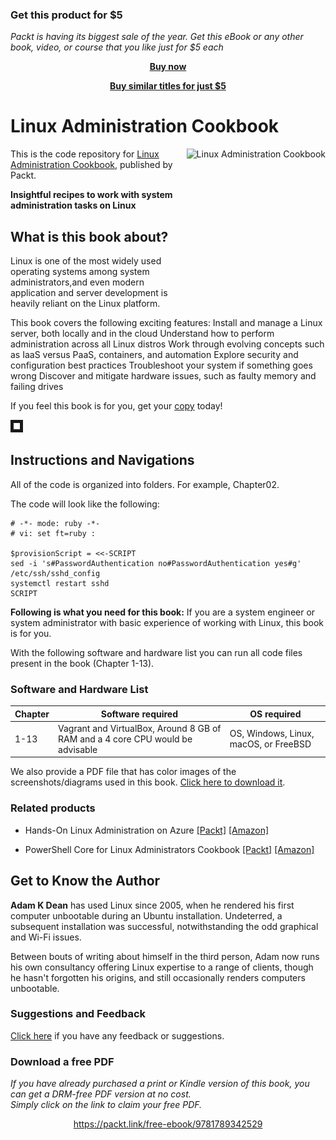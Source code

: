 
### Get this product for $5

<i>Packt is having its biggest sale of the year. Get this eBook or any other book, video, or course that you like just for $5 each</i>


<b><p align='center'>[Buy now](https://packt.link/9781789342529)</p></b>


<b><p align='center'>[Buy similar titles for just $5](https://subscription.packtpub.com/search)</p></b>


# Linux Administration Cookbook

<a href="https://www.packtpub.com/virtualization-and-cloud/linux-administration-cookbook?utm_source=github&utm_medium=repository&utm_campaign=9781789342529 "><img src="https://d255esdrn735hr.cloudfront.net/sites/default/files/imagecache/ppv4_main_book_cover/B11196.png" alt="Linux Administration Cookbook" height="256px" align="right"></a>

This is the code repository for [Linux Administration Cookbook](https://www.packtpub.com/virtualization-and-cloud/linux-administration-cookbook?utm_source=github&utm_medium=repository&utm_campaign=9781789342529 ), published by Packt.

**Insightful recipes to work with system administration tasks on Linux**

## What is this book about?
Linux is one of the most widely used operating systems among system administrators,and even modern application and server development is heavily reliant on the Linux platform.

This book covers the following exciting features:
Install and manage a Linux server, both locally and in the cloud 
Understand how to perform administration across all Linux distros 
Work through evolving concepts such as IaaS versus PaaS, containers, and automation 
Explore security and configuration best practices 
Troubleshoot your system if something goes wrong 
Discover and mitigate hardware issues, such as faulty memory and failing drives 

If you feel this book is for you, get your [copy](https://www.amazon.com/dp/178934252X) today!

<a href="https://www.packtpub.com/?utm_source=github&utm_medium=banner&utm_campaign=GitHubBanner"><img src="https://raw.githubusercontent.com/PacktPublishing/GitHub/master/GitHub.png" 
alt="https://www.packtpub.com/" border="5" /></a>

## Instructions and Navigations
All of the code is organized into folders. For example, Chapter02.

The code will look like the following:
```
# -*- mode: ruby -*-
# vi: set ft=ruby :

$provisionScript = <<-SCRIPT
sed -i 's#PasswordAuthentication no#PasswordAuthentication yes#g' /etc/ssh/sshd_config
systemctl restart sshd
SCRIPT
```

**Following is what you need for this book:**
If you are a system engineer or system administrator with basic experience of working with Linux, this book is for you.

With the following software and hardware list you can run all code files present in the book (Chapter 1-13).
### Software and Hardware List
| Chapter | Software required | OS required |
| -------- | ------------------------------------ | ----------------------------------- |
| 1-13 | Vagrant and VirtualBox, Around 8 GB of RAM and a 4 core CPU would be advisable | OS, Windows, Linux, macOS, or FreeBSD |


We also provide a PDF file that has color images of the screenshots/diagrams used in this book. [Click here to download it]( https://www.packtpub.com/sites/default/files/downloads/9781789342529_ColorImages.pdf).

### Related products
* Hands-On Linux Administration on Azure [[Packt]](https://www.packtpub.com/virtualization-and-cloud/hands-linux-administration-azure?utm_source=github&utm_medium=repository&utm_campaign=9781789130966 ) [[Amazon]](https://www.amazon.com/dp/1789130964)

* PowerShell Core for Linux Administrators Cookbook [[Packt]](https://www.packtpub.com/networking-and-servers/powershell-core-linux-administrators-cookbook?utm_source=github&utm_medium=repository&utm_campaign=9781789137231 ) [[Amazon]](https://www.amazon.com/dp/1789137233)

## Get to Know the Author
**Adam K Dean**
has used Linux since 2005, when he rendered his first computer unbootable during an Ubuntu installation. Undeterred, a subsequent installation was successful, notwithstanding the odd graphical and Wi-Fi issues.

Between bouts of writing about himself in the third person, Adam now runs his own consultancy offering Linux expertise to a range of clients, though he hasn't forgotten his origins, and still occasionally renders computers unbootable.

### Suggestions and Feedback
[Click here](https://docs.google.com/forms/d/e/1FAIpQLSdy7dATC6QmEL81FIUuymZ0Wy9vH1jHkvpY57OiMeKGqib_Ow/viewform) if you have any feedback or suggestions.
### Download a free PDF

 <i>If you have already purchased a print or Kindle version of this book, you can get a DRM-free PDF version at no cost.<br>Simply click on the link to claim your free PDF.</i>
<p align="center"> <a href="https://packt.link/free-ebook/9781789342529">https://packt.link/free-ebook/9781789342529 </a> </p>
